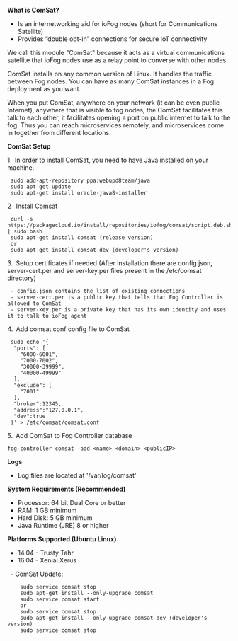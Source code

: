 **What is ComSat?**

- Is an internetworking aid for ioFog nodes (short for Communications Satellite)
- Provides “double opt-in” connections for secure IoT connectivity

We call this module "ComSat" because it acts as a virtual communications satellite that ioFog nodes use as a relay point to converse with other nodes.

ComSat installs on any common version of Linux. It handles the traffic between Fog nodes. You can have as many ComSat instances in a Fog deployment as you want.

When you put ComSat, anywhere on your network (it can be even public Internet), anywhere that is visible to fog nodes, the ComSat facilitates this talk to each other, it facilitates opening a port on public internet to talk to the fog. Thus you can reach microservices remotely, and microservices come in together from different locations.


**ComSat Setup**

1.&ensp;In order to install ComSat, you need to have Java installed on your machine.

     sudo add-apt-repository ppa:webupd8team/java
     sudo apt-get update
     sudo apt-get install oracle-java8-installer

2 &ensp;Install Comsat

     curl -s https://packagecloud.io/install/repositories/iofog/comsat/script.deb.sh | sudo bash
     sudo apt-get install comsat (release version)
     or
     sudo apt-get install comsat-dev (developer's version)
	   
3.&ensp;Setup certificates if needed (After installation there are config.json, server-cert.per and server-key.per files present in the /etc/comsat directory)

     - config.json contains the list of existing connections
     - server-cert.per is a public key that tells that Fog Controller is allowed to ComSat
     - server-key.per is a private key that has its own identity and uses it to talk to ioFog agent

4.&ensp;Add comsat.conf config file to ComSat

     sudo echo '{
      "ports": [
        "6000-6001",
        "7000-7002",
        "30000-39999",
        "40000-49999"
      ],
      "exclude": [
        "7001"
      ],
      "broker":12345,
      "address":"127.0.0.1",
      "dev":true
     }' > /etc/comsat/comsat.conf

5.&ensp;Add ComSat to Fog Controller database

    fog-controller comsat -add <name> <domain> <publicIP>
    
 
**Logs**
- Log files are located at '/var/log/comsat'

**System Requirements (Recommended)**
- Processor: 64 bit Dual Core or better
- RAM: 1 GB minimum
- Hard Disk: 5 GB minimum
- Java Runtime (JRE) 8 or higher

**Platforms Supported (Ubuntu Linux)**
- 14.04 - Trusty Tahr
- 16.04 - Xenial Xerus


&ensp;- ComSat Update:

        sudo service comsat stop       
        sudo apt-get install --only-upgrade comsat
        sudo service comsat start
        or
        sudo service comsat stop
        sudo apt-get install --only-upgrade comsat-dev (developer's version)
        sudo service comsat stop        
